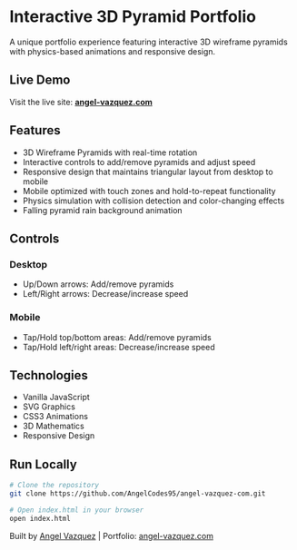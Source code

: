 # Interactive 3D Pyramid Portfolio

A unique portfolio experience featuring interactive 3D wireframe pyramids with physics-based animations and responsive design.

## Live Demo

Visit the live site: **[angel-vazquez.com](https://angel-vazquez.com)**

## Features

- 3D Wireframe Pyramids with real-time rotation
- Interactive controls to add/remove pyramids and adjust speed
- Responsive design that maintains triangular layout from desktop to mobile  
- Mobile optimized with touch zones and hold-to-repeat functionality
- Physics simulation with collision detection and color-changing effects
- Falling pyramid rain background animation

## Controls

### Desktop
- Up/Down arrows: Add/remove pyramids
- Left/Right arrows: Decrease/increase speed

### Mobile
- Tap/Hold top/bottom areas: Add/remove pyramids
- Tap/Hold left/right areas: Decrease/increase speed

## Technologies

- Vanilla JavaScript
- SVG Graphics
- CSS3 Animations
- 3D Mathematics
- Responsive Design

## Run Locally

```bash
# Clone the repository
git clone https://github.com/AngelCodes95/angel-vazquez-com.git

# Open index.html in your browser
open index.html
```

Built by [Angel Vazquez](https://github.com/AngelCodes95) | Portfolio: [angel-vazquez.com](https://angel-vazquez.com)